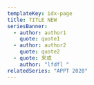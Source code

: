 ```yaml
---
templateKey: idx-page
title: TITLE NEW
seriesBanner:
  - author: author1
    quote: quote1
  - author: author2
    quote: quote2
  - quote: 来或
    author: "lfdfl "
relatedSeries: "APPT 2020"
---
```

